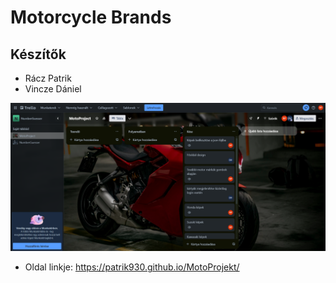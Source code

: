 # Motorcycle Brands

## Készítők

- Rácz Patrik
- Vincze Dániel


![Feladatok megosztása](trello.png "")


- Oldal linkje: https://patrik930.github.io/MotoProjekt/